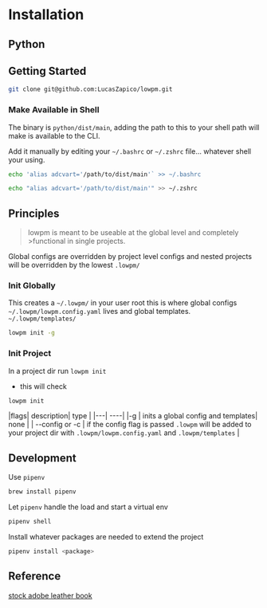 # Installation 

## Python 


## Getting Started

```sh
git clone git@github.com:LucasZapico/lowpm.git
```

### Make Available in Shell 

The binary is `python/dist/main`, adding the path to this to your shell path will make is available to the CLI.

Add it manually by editing your `~/.bashrc` or `~/.zshrc` file... whatever shell your using. 

```sh 
echo 'alias adcvart='/path/to/dist/main'` >> ~/.bashrc
```

```sh 
echo "alias adcvart='/path/to/dist/main'" >> ~/.zshrc
```

## Principles

>lowpm is meant to be useable at the global level and completely >functional in single projects. 

Global configs are overridden by project level configs and nested projects will be overridden by the lowest `.lowpm/`

### Init Globally 

This creates a `~/.lowpm/` in your user root this is where global configs `~/.lowpm/lowpm.config.yaml` lives and global templates. `~/.lowpm/templates/`

```sh
lowpm init -g 
```

### Init Project 

In a project dir run `lowpm init`

- this will check

```sh
lowpm init
```

|flags| description| type |
|---| ----|
|-g | inits a global config and templates|  none |
| --config or -c |  if the config flag is passed `.lowpm` will be added to your project dir with `.lowpm/lowpm.config.yaml` and `.lowpm/templates` |


## Development 

Use `pipenv`

```sh
brew install pipenv
```

Let `pipenv` handle the load and start a virtual env
```sh
pipenv shell
```

Install whatever packages are needed to extend the project

```sh
pipenv install <package>
```


## Reference 

[stock adobe leather book](https://stock.adobe.com/images/old-leather-background-with-golden-floral-decoration/22198364)


